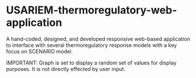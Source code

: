 # USARIEM-thermoregulatory-web-application
A hand-coded, designed, and developed responsive web-based application to interface with several thermoregulatory response models with a key focus on SCENARIO model.

IMPORTANT: Graph is set to display a random set of values for display purposes. It is not directly effected by user input.  
